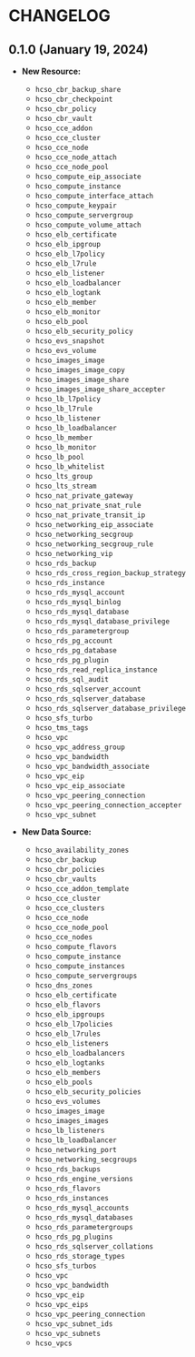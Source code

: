 # CHANGELOG

## 0.1.0 (January 19, 2024)

* **New Resource:**
  + `hcso_cbr_backup_share`
  + `hcso_cbr_checkpoint`
  + `hcso_cbr_policy`
  + `hcso_cbr_vault`
  + `hcso_cce_addon`
  + `hcso_cce_cluster`
  + `hcso_cce_node`
  + `hcso_cce_node_attach`
  + `hcso_cce_node_pool`
  + `hcso_compute_eip_associate`
  + `hcso_compute_instance`
  + `hcso_compute_interface_attach`
  + `hcso_compute_keypair`
  + `hcso_compute_servergroup`
  + `hcso_compute_volume_attach`
  + `hcso_elb_certificate`
  + `hcso_elb_ipgroup`
  + `hcso_elb_l7policy`
  + `hcso_elb_l7rule`
  + `hcso_elb_listener`
  + `hcso_elb_loadbalancer`
  + `hcso_elb_logtank`
  + `hcso_elb_member`
  + `hcso_elb_monitor`
  + `hcso_elb_pool`
  + `hcso_elb_security_policy`
  + `hcso_evs_snapshot`
  + `hcso_evs_volume`
  + `hcso_images_image`
  + `hcso_images_image_copy`
  + `hcso_images_image_share`
  + `hcso_images_image_share_accepter`
  + `hcso_lb_l7policy`
  + `hcso_lb_l7rule`
  + `hcso_lb_listener`
  + `hcso_lb_loadbalancer`
  + `hcso_lb_member`
  + `hcso_lb_monitor`
  + `hcso_lb_pool`
  + `hcso_lb_whitelist`
  + `hcso_lts_group`
  + `hcso_lts_stream`
  + `hcso_nat_private_gateway`
  + `hcso_nat_private_snat_rule`
  + `hcso_nat_private_transit_ip`
  + `hcso_networking_eip_associate`
  + `hcso_networking_secgroup`
  + `hcso_networking_secgroup_rule`
  + `hcso_networking_vip`
  + `hcso_rds_backup`
  + `hcso_rds_cross_region_backup_strategy`
  + `hcso_rds_instance`
  + `hcso_rds_mysql_account`
  + `hcso_rds_mysql_binlog`
  + `hcso_rds_mysql_database`
  + `hcso_rds_mysql_database_privilege`
  + `hcso_rds_parametergroup`
  + `hcso_rds_pg_account`
  + `hcso_rds_pg_database`
  + `hcso_rds_pg_plugin`
  + `hcso_rds_read_replica_instance`
  + `hcso_rds_sql_audit`
  + `hcso_rds_sqlserver_account`
  + `hcso_rds_sqlserver_database`
  + `hcso_rds_sqlserver_database_privilege`
  + `hcso_sfs_turbo`
  + `hcso_tms_tags`
  + `hcso_vpc`
  + `hcso_vpc_address_group`
  + `hcso_vpc_bandwidth`
  + `hcso_vpc_bandwidth_associate`
  + `hcso_vpc_eip`
  + `hcso_vpc_eip_associate`
  + `hcso_vpc_peering_connection`
  + `hcso_vpc_peering_connection_accepter`
  + `hcso_vpc_subnet`

* **New Data Source:**
  + `hcso_availability_zones`
  + `hcso_cbr_backup`
  + `hcso_cbr_policies`
  + `hcso_cbr_vaults`
  + `hcso_cce_addon_template`
  + `hcso_cce_cluster`
  + `hcso_cce_clusters`
  + `hcso_cce_node`
  + `hcso_cce_node_pool`
  + `hcso_cce_nodes`
  + `hcso_compute_flavors`
  + `hcso_compute_instance`
  + `hcso_compute_instances`
  + `hcso_compute_servergroups`
  + `hcso_dns_zones`
  + `hcso_elb_certificate`
  + `hcso_elb_flavors`
  + `hcso_elb_ipgroups`
  + `hcso_elb_l7policies`
  + `hcso_elb_l7rules`
  + `hcso_elb_listeners`
  + `hcso_elb_loadbalancers`
  + `hcso_elb_logtanks`
  + `hcso_elb_members`
  + `hcso_elb_pools`
  + `hcso_elb_security_policies`
  + `hcso_evs_volumes`
  + `hcso_images_image`
  + `hcso_images_images`
  + `hcso_lb_listeners`
  + `hcso_lb_loadbalancer`
  + `hcso_networking_port`
  + `hcso_networking_secgroups`
  + `hcso_rds_backups`
  + `hcso_rds_engine_versions`
  + `hcso_rds_flavors`
  + `hcso_rds_instances`
  + `hcso_rds_mysql_accounts`
  + `hcso_rds_mysql_databases`
  + `hcso_rds_parametergroups`
  + `hcso_rds_pg_plugins`
  + `hcso_rds_sqlserver_collations`
  + `hcso_rds_storage_types`
  + `hcso_sfs_turbos`
  + `hcso_vpc`
  + `hcso_vpc_bandwidth`
  + `hcso_vpc_eip`
  + `hcso_vpc_eips`
  + `hcso_vpc_peering_connection`
  + `hcso_vpc_subnet_ids`
  + `hcso_vpc_subnets`
  + `hcso_vpcs`
